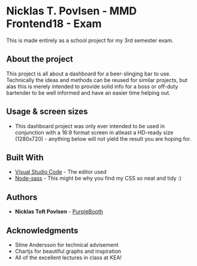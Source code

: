 # Nicklas T. Povlsen - MMD Frontend18 - Exam

This is made entirely as a school project for my 3rd semester exam.

## About the project

This project is all about a dashboard for a beer-slinging bar to use. Technically the ideas and methods can be reused for similar projects, but alas this is merely intended to provide solid info for a boss or off-duty bartender to be well informed and have an easier time helping out.

## Usage & screen sizes

* This dashboard project was only ever intended to be used in conjunction with a 16:9 format screen in atleast a HD-ready size (1280x720) - anything below will not yield the result you are hoping for.

## Built With

* [Visual Studio Code](https://code.visualstudio.com/) - The editor used
* [Node-sass](https://github.com/sass/node-sass) - This might be why you find my CSS so neat and tidy :)

## Authors

* **Nicklas Toft Povlsen** - [PurpleBooth](http://ntp-design.com/)

## Acknowledgments

* Stine Andersson for technical advisement
* Chartjs for beautiful graphs and inspiration
* All of the excellent lectures in class at KEA!
